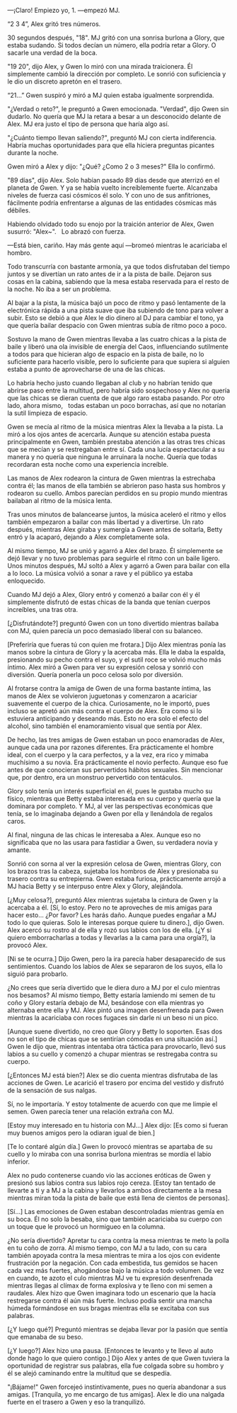 
—¡Claro! Empiezo yo, 1. —empezó MJ.

“2 3 4”, Alex gritó tres números.

30 segundos después, "18". MJ gritó con una sonrisa burlona a Glory, que estaba sudando. Si todos decían un número, ella podría retar a Glory. O sacarle una verdad de la boca.

"19 20", dijo Alex, y Gwen lo miró con una mirada traicionera. Él simplemente cambió la dirección por completo. Le sonrió con suficiencia y le dio un discreto apretón en el trasero.

“21…” Gwen suspiró y miró a MJ quien estaba igualmente sorprendida.

"¿Verdad o reto?", le preguntó a Gwen emocionada. "Verdad", dijo Gwen sin dudarlo. No quería que MJ la retara a besar a un desconocido delante de Alex. MJ era justo el tipo de persona que haría algo así.

"¿Cuánto tiempo llevan saliendo?", preguntó MJ con cierta indiferencia. Habría muchas oportunidades para que ella hiciera preguntas picantes durante la noche.

Gwen miró a Alex y dijo: "¿Qué? ¿Como 2 o 3 meses?" Ella lo confirmó. 

"89 días", dijo Alex. Solo habían pasado 89 días desde que aterrizó en el planeta de Gwen. Y ya se había vuelto increíblemente fuerte. Alcanzaba niveles de fuerza casi cósmicos él solo. Y con uno de sus anfitriones, fácilmente podría enfrentarse a algunas de las entidades cósmicas más débiles.

Habiendo olvidado todo su enojo por la traición anterior de Alex, Gwen susurró: "Alex~".   Lo abrazó con fuerza. 

—Está bien, cariño. Hay más gente aquí —bromeó mientras le acariciaba el hombro.

Todo transcurría con bastante armonía, ya que todos disfrutaban del tiempo juntos y se divertían un rato antes de ir a la pista de baile. Dejaron sus cosas en la cabina, sabiendo que la mesa estaba reservada para el resto de la noche. No iba a ser un problema.

Al bajar a la pista, la música bajó un poco de ritmo y pasó lentamente de la electrónica rápida a una pista suave que iba subiendo de tono para volver a subir. Esto se debió a que Alex le dio dinero al DJ para cambiar el tono, ya que quería bailar despacio con Gwen mientras subía de ritmo poco a poco.

Sostuvo la mano de Gwen mientras llevaba a las cuatro chicas a la pista de baile y liberó una ola invisible de energía del Caos, influenciando sutilmente a todos para que hicieran algo de espacio en la pista de baile, no lo suficiente para hacerlo visible, pero lo suficiente para que supiera si alguien estaba a punto de aprovecharse de una de las chicas. 

Lo habría hecho justo cuando llegaban al club y no habrían tenido que abrirse paso entre la multitud, pero habría sido sospechoso y Alex no quería que las chicas se dieran cuenta de que algo raro estaba pasando. Por otro lado, ahora mismo,   todas estaban un poco borrachas, así que no notarían la sutil limpieza de espacio.

Gwen se mecía al ritmo de la música mientras Alex la llevaba a la pista. La miró a los ojos antes de acercarla. Aunque su atención estaba puesta principalmente en Gwen, también prestaba atención a las otras tres chicas que se mecían y se restregaban entre sí. Cada una lucía espectacular a su manera y no quería que ninguna le arruinara la noche. Quería que todas recordaran esta noche como una experiencia increíble.

Las manos de Alex rodearon la cintura de Gwen mientras la estrechaba contra él; las manos de ella también se abrieron paso hasta sus hombros y rodearon su cuello. Ambos parecían perdidos en su propio mundo mientras bailaban al ritmo de la música lenta.

Tras unos minutos de balancearse juntos, la música aceleró el ritmo y ellos también empezaron a bailar con más libertad y a divertirse. Un rato después, mientras Alex giraba y sumergía a Gwen antes de soltarla, Betty entró y la acaparó, dejando a Alex completamente sola.

Al mismo tiempo, MJ se unió y agarró a Alex del brazo. Él simplemente se dejó llevar y no tuvo problemas para seguirle el ritmo con un baile ligero. Unos minutos después, MJ soltó a Alex y agarró a Gwen para bailar con ella a lo loco. La música volvió a sonar a rave y el público ya estaba enloquecido. 

Cuando MJ dejó a Alex, Glory entró y comenzó a bailar con él y él simplemente disfrutó de estas chicas de la banda que tenían cuerpos increíbles, una tras otra.

[¿Disfrutándote?] preguntó Gwen con un tono divertido mientras bailaba con MJ, quien parecía un poco demasiado liberal con su balanceo.

[Preferiría que fueras tú con quien me frotara.] Dijo Alex mientras ponía las manos sobre la cintura de Glory y la acercaba más. Ella le daba la espalda, presionando su pecho contra el suyo, y el sutil roce se volvió mucho más íntimo. Alex miró a Gwen para ver su expresión celosa y sonrió con diversión. Quería ponerla un poco celosa solo por diversión.

Al frotarse contra la amiga de Gwen de una forma bastante íntima, las manos de Alex se volvieron juguetonas y comenzaron a acariciar suavemente el cuerpo de la chica. Curiosamente, no le importó, pues incluso se apretó aún más contra el cuerpo de Alex. Era como si lo estuviera anticipando y deseando más. Esto no era solo el efecto del alcohol, sino también el enamoramiento visual que sentía por Alex.

De hecho, las tres amigas de Gwen estaban un poco enamoradas de Alex, aunque cada una por razones diferentes. Era prácticamente el hombre ideal, con el cuerpo y la cara perfectos, y a la vez, era rico y mimaba muchísimo a su novia. Era prácticamente el novio perfecto. Aunque eso fue antes de que conocieran sus pervertidos hábitos sexuales. Sin mencionar que, por dentro, era un monstruo pervertido con tentáculos.

Glory solo tenía un interés superficial en él, pues le gustaba mucho su físico, mientras que Betty estaba interesada en su cuerpo y quería que la dominara por completo. Y MJ, al ver las perspectivas económicas que tenía, se lo imaginaba dejando a Gwen por ella y llenándola de regalos caros.

Al final, ninguna de las chicas le interesaba a Alex. Aunque eso no significaba que no las usara para fastidiar a Gwen, su verdadera novia y amante.

Sonrió con sorna al ver la expresión celosa de Gwen, mientras Glory, con los brazos tras la cabeza, sujetaba los hombros de Alex y presionaba su trasero contra su entrepierna. Gwen estaba furiosa, prácticamente arrojó a MJ hacia Betty y se interpuso entre Alex y Glory, alejándola.

[¿Muy celosa?], preguntó Alex mientras sujetaba la cintura de Gwen y la acercaba a él. [Sí, lo estoy. Pero no te aproveches de mis amigas para hacer esto... ¿Por favor? Les harás daño. Aunque puedes engañar a MJ todo lo que quieras. Solo le interesas porque quiere tu dinero.], dijo Gwen. Alex acercó su rostro al de ella y rozó sus labios con los de ella. [¿Y si quiero emborracharlas a todas y llevarlas a la cama para una orgía?], la provocó Alex.

[Ni se te ocurra.] Dijo Gwen, pero la ira parecía haber desaparecido de sus sentimientos. Cuando los labios de Alex se separaron de los suyos, ella lo siguió para probarlo.

¿No crees que sería divertido que le diera duro a MJ por el culo mientras nos besamos? Al mismo tiempo, Betty estaría lamiendo mi semen de tu coño y Glory estaría debajo de MJ, besándose con ella mientras yo alternaba entre ella y MJ. Alex pintó una imagen desenfrenada para Gwen mientras la acariciaba con roces fugaces sin darle ni un beso ni un pico.

[Aunque suene divertido, no creo que Glory y Betty lo soporten. Esas dos no son el tipo de chicas que se sentirían cómodas en una situación así.] Gwen le dijo que, mientras intentaba otra táctica para provocarlo, llevó sus labios a su cuello y comenzó a chupar mientras se restregaba contra su cuerpo.

[¿Entonces MJ está bien?] Alex se dio cuenta mientras disfrutaba de las acciones de Gwen. Le acarició el trasero por encima del vestido y disfrutó de la sensación de sus nalgas.

Sí, no le importaría. Y estoy totalmente de acuerdo con que me limpie el semen. Gwen parecía tener una relación extraña con MJ.

[Estoy muy interesado en tu historia con MJ…] Alex dijo: [Es como si fueran muy buenos amigos pero la odiaran igual de bien.]

[Te lo contaré algún día.] Gwen lo provocó mientras se apartaba de su cuello y lo miraba con una sonrisa burlona mientras se mordía el labio inferior.

Alex no pudo contenerse cuando vio las acciones eróticas de Gwen y presionó sus labios contra sus labios rojo cereza. [Estoy tan tentado de llevarte a ti y a MJ a la cabina y llevarlos a ambos directamente a la mesa mientras miran toda la pista de baile que está llena de cientos de personas].

[Sí…] Las emociones de Gwen estaban descontroladas mientras gemía en su boca. Él no solo la besaba, sino que también acariciaba su cuerpo con un toque que le provocó un hormigueo en la columna.

¿No sería divertido? Apretar tu cara contra la mesa mientras te meto la polla en tu coño de zorra. Al mismo tiempo, con MJ a tu lado, con su cara también apoyada contra la mesa mientras te mira a los ojos con evidente frustración por la negación. Con cada embestida, tus gemidos se hacen cada vez más fuertes, ahogándose bajo la música a todo volumen. De vez en cuando, te azoto el culo mientras MJ ve tu expresión desenfrenada mientras llegas al clímax de forma explosiva y te lleno con mi semen a raudales. Alex hizo que Gwen imaginara todo un escenario que la hacía restregarse contra él aún más fuerte. Incluso podía sentir una mancha húmeda formándose en sus bragas mientras ella se excitaba con sus palabras.

[¿Y luego qué?] Preguntó mientras se dejaba llevar por la pasión que sentía que emanaba de su beso.

[¿Y luego?] Alex hizo una pausa. [Entonces te levanto y te llevo al auto donde hago lo que quiero contigo.] Dijo Alex y antes de que Gwen tuviera la oportunidad de registrar sus palabras, ella fue colgada sobre su hombro y él se alejó caminando entre la multitud que se despedía.

"¡Bájame!" Gwen forcejeó instintivamente, pues no quería abandonar a sus amigas. [Tranquila, yo me encargo de tus amigas]. Alex le dio una nalgada fuerte en el trasero a Gwen y eso la tranquilizó.
